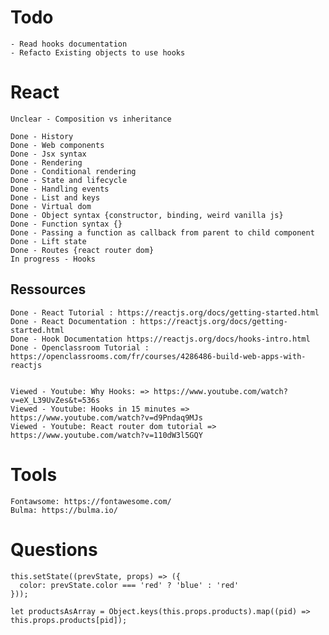 # Todo

    - Read hooks documentation
    - Refacto Existing objects to use hooks


# React

    Unclear - Composition vs inheritance

    Done - History
    Done - Web components
    Done - Jsx syntax
    Done - Rendering
    Done - Conditional rendering
    Done - State and lifecycle
    Done - Handling events
    Done - List and keys
    Done - Virtual dom
    Done - Object syntax {constructor, binding, weird vanilla js}
    Done - Function syntax {}
    Done - Passing a function as callback from parent to child component
    Done - Lift state
    Done - Routes {react router dom}
    In progress - Hooks


## Ressources

    
    Done - React Tutorial : https://reactjs.org/docs/getting-started.html
    Done - React Documentation : https://reactjs.org/docs/getting-started.html
    Done - Hook Documentation https://reactjs.org/docs/hooks-intro.html
    Done - Openclassroom Tutorial : https://openclassrooms.com/fr/courses/4286486-build-web-apps-with-reactjs


    Viewed - Youtube: Why Hooks: => https://www.youtube.com/watch?v=eX_L39UvZes&t=536s
    Viewed - Youtube: Hooks in 15 minutes => https://www.youtube.com/watch?v=d9Pndaq9MJs
    Viewed - Youtube: React router dom tutorial => https://www.youtube.com/watch?v=110dW3l5GQY

# Tools

    Fontawsome: https://fontawesome.com/
    Bulma: https://bulma.io/

# Questions

    this.setState((prevState, props) => ({
      color: prevState.color === 'red' ? 'blue' : 'red'
    }));

    let productsAsArray = Object.keys(this.props.products).map((pid) => this.props.products[pid]);
